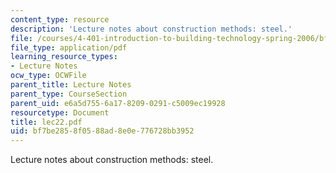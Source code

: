 ```yaml
---
content_type: resource
description: 'Lecture notes about construction methods: steel.'
file: /courses/4-401-introduction-to-building-technology-spring-2006/bf7be2858f0588ad8e0e776728bb3952_lec22.pdf
file_type: application/pdf
learning_resource_types:
- Lecture Notes
ocw_type: OCWFile
parent_title: Lecture Notes
parent_type: CourseSection
parent_uid: e6a5d755-6a17-8209-0291-c5009ec19928
resourcetype: Document
title: lec22.pdf
uid: bf7be285-8f05-88ad-8e0e-776728bb3952
---
```

Lecture notes about construction methods: steel.

